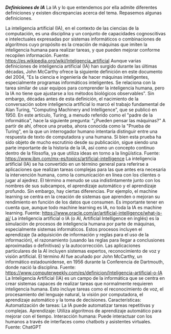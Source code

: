 ***Definiciones de IA***
La IA y lo que entendemos por ella admite diferentes definiciones y existen discrepancias acerca del tema. Repasemos algunas definiciones.

La inteligencia artificial (IA), en el contexto de las ciencias de la computación, es una disciplina y un conjunto de capacidades cognoscitivas e intelectuales expresadas por sistemas informáticos o combinaciones de algoritmos cuyo propósito es la creación de máquinas que imiten la inteligencia humana para realizar tareas, y que pueden mejorar conforme recopilen información.
Fuente: https://es.wikipedia.org/wiki/Inteligencia_artificial
Aunque varias definiciones de inteligencia artificial (IA) han surgido durante las últimas décadas, John McCarthy ofrece la siguiente definición en este documento del 2004, "Es la ciencia e ingeniería de hacer máquinas inteligentes, especialmente programas informáticos inteligentes. Se relaciona con la tarea similar de usar equipos para comprender la inteligencia humana, pero la IA no tiene que ajustarse a los métodos biológicos observables".
Sin embargo, décadas antes de esta definición, el nacimiento de la conversación sobre inteligencia artificial lo marcó el trabajo fundamental de Alan Turing, "Computing Machinery and Intelligence", que se publicó en 1950. En este artículo, Turing, a menudo referido como el "padre de la informática", hace la siguiente pregunta: "¿Pueden pensar las máquinas?"  A partir de ahí, ofrece una prueba, ahora conocida como la "Prueba de Turing", en la que un interrogador humano intentaría distinguir entre una respuesta de texto de computadora y una humana. Si bien esta prueba ha sido objeto de mucho escrutinio desde su publicación, sigue siendo una parte importante de la historia de la IA, así como un concepto continuo dentro de la filosofía, ya que utiliza ideas en torno a la lingüística.
Fuente: https://www.ibm.com/mx-es/topics/artificial-intelligence
La inteligencia artificial (IA) se ha convertido en un término general para referirse a aplicaciones que realizan tareas complejas para las que antes era necesaria la intervención humana, como la comunicación en línea con los clientes o jugar al ajedrez. El término a menudo se usa indistintamente junto con los nombres de sus subcampos, el aprendizaje automático y el aprendizaje profundo.
Sin embargo, hay ciertas diferencias. Por ejemplo, el machine learning se centra en la creación de sistemas que aprenden o mejoran su rendimiento en función de los datos que consumen. Es importante tener en cuenta que, aunque todo machine learning es IA, no toda la IA es machine learning.
Fuente: https://www.oracle.com/ar/artificial-intelligence/what-is-ai/
La inteligencia artificial o IA (o AI, Artificial Intelligence en inglés) es la simulación de procesos de inteligencia humana por parte de máquinas, especialmente sistemas informáticos. Estos procesos incluyen el aprendizaje (la adquisición de información y reglas para el uso de la información), el razonamiento (usando las reglas para llegar a conclusiones aproximadas o definitivas) y la autocorrección. Las aplicaciones particulares de la AI incluyen sistemas expertos, reconocimiento de voz y visión artificial.
El término AI fue acuñado por John McCarthy, un informático estadounidense, en 1956 durante la Conferencia de Dartmouth, donde nació la disciplina.
Fuente: https://www.computerweekly.com/es/definicion/Inteligencia-artificial-o-IA
La Inteligencia Artificial (IA) es un campo de la informática que se centra en crear sistemas capaces de realizar tareas que normalmente requieren inteligencia humana. Esto incluye tareas como el reconocimiento de voz, el procesamiento del lenguaje natural, la visión por computadora, el aprendizaje automático y la toma de decisiones.
Características:
Automatización de tareas: La IA puede automatizar tareas repetitivas y complejas.
Aprendizaje: Utiliza algoritmos de aprendizaje automático para mejorar con el tiempo.
Interacción humana: Puede interactuar con los humanos a través de interfaces como chatbots y asistentes virtuales.
Fuente: ChatGPT
